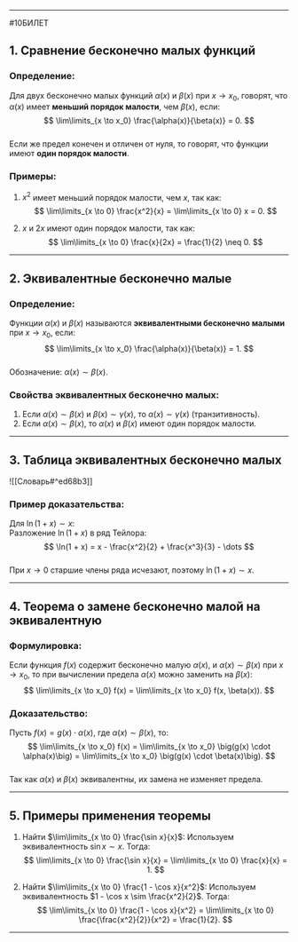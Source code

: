 

---
#10БИЛЕТ
## 1. Сравнение бесконечно малых функций

### Определение:
Для двух бесконечно малых функций $\alpha(x)$ и $\beta(x)$ при $x \to x_0$, говорят, что $\alpha(x)$ имеет **меньший порядок малости**, чем $\beta(x)$, если:  
$$
\lim\limits_{x \to x_0} \frac{\alpha(x)}{\beta(x)} = 0.
$$  
Если же предел конечен и отличен от нуля, то говорят, что функции имеют **один порядок малости**.

### Примеры:
1. $x^2$ имеет меньший порядок малости, чем $x$, так как:
   $$
   \lim\limits_{x \to 0} \frac{x^2}{x} = \lim\limits_{x \to 0} x = 0.
   $$

2. $x$ и $2x$ имеют один порядок малости, так как:
   $$
   \lim\limits_{x \to 0} \frac{x}{2x} = \frac{1}{2} \neq 0.
   $$

---

## 2. Эквивалентные бесконечно малые

### Определение:
Функции $\alpha(x)$ и $\beta(x)$ называются **эквивалентными бесконечно малыми** при $x \to x_0$, если:  
$$
\lim\limits_{x \to x_0} \frac{\alpha(x)}{\beta(x)} = 1.
$$  
Обозначение: $\alpha(x) \sim \beta(x)$.

### Свойства эквивалентных бесконечно малых:
1. Если $\alpha(x) \sim \beta(x)$ и $\beta(x) \sim \gamma(x)$, то $\alpha(x) \sim \gamma(x)$ (транзитивность).
2. Если $\alpha(x) \sim \beta(x)$, то $\alpha(x)$ и $\beta(x)$ имеют один порядок малости.

---

## 3. Таблица эквивалентных бесконечно малых

![[Словарь#^ed68b3]]
### Пример доказательства:
Для $\ln(1 + x) \sim x$:  
Разложение $\ln(1 + x)$ в ряд Тейлора:  
$$
\ln(1 + x) = x - \frac{x^2}{2} + \frac{x^3}{3} - \dots
$$  
При $x \to 0$ старшие члены ряда исчезают, поэтому $\ln(1 + x) \sim x$.

---

## 4. Теорема о замене бесконечно малой на эквивалентную

### Формулировка:
Если функция $f(x)$ содержит бесконечно малую $\alpha(x)$, и $\alpha(x) \sim \beta(x)$ при $x \to x_0$, то при вычислении предела $\alpha(x)$ можно заменить на $\beta(x)$:  
$$
\lim\limits_{x \to x_0} f(x) = \lim\limits_{x \to x_0} f(x, \beta(x)).
$$

### Доказательство:
Пусть $f(x) = g(x) \cdot \alpha(x)$, где $\alpha(x) \sim \beta(x)$, то:  
$$
\lim\limits_{x \to x_0} f(x) = \lim\limits_{x \to x_0} \big(g(x) \cdot \alpha(x)\big) = \lim\limits_{x \to x_0} \big(g(x) \cdot \beta(x)\big).
$$  
Так как $\alpha(x)$ и $\beta(x)$ эквивалентны, их замена не изменяет предела.

---

## 5. Примеры применения теоремы

1. Найти $\lim\limits_{x \to 0} \frac{\sin x}{x}$:
   Используем эквивалентность $\sin x \sim x$. Тогда:
   $$
   \lim\limits_{x \to 0} \frac{\sin x}{x} = \lim\limits_{x \to 0} \frac{x}{x} = 1.
   $$

2. Найти $\lim\limits_{x \to 0} \frac{1 - \cos x}{x^2}$:
   Используем эквивалентность $1 - \cos x \sim \frac{x^2}{2}$. Тогда:
   $$
   \lim\limits_{x \to 0} \frac{1 - \cos x}{x^2} = \lim\limits_{x \to 0} \frac{\frac{x^2}{2}}{x^2} = \frac{1}{2}.
   $$

---

